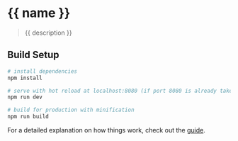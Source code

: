 # {{ name }}

> {{ description }}

## Build Setup

``` bash
# install dependencies
npm install

# serve with hot reload at localhost:8080 (if port 8080 is already taken, the next free port will be used)
npm run dev

# build for production with minification
npm run build
```

For a detailed explanation on how things work, check out the [guide](https://yakima-teng.github.io/djax/).
